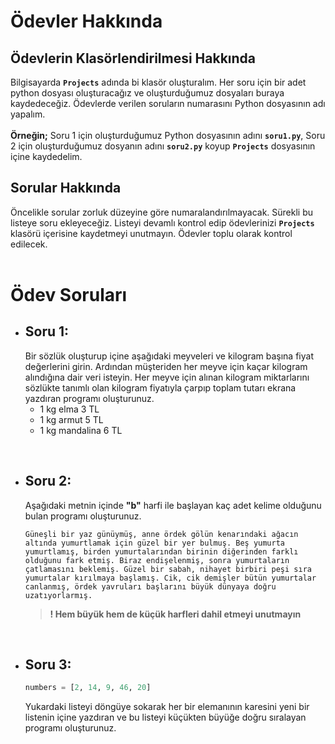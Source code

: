 # Ödevler Hakkında

## Ödevlerin Klasörlendirilmesi Hakkında
Bilgisayarda **`Projects`** adında bi klasör oluşturalım. Her soru için bir adet python dosyası oluşturacağız ve oluşturduğumuz dosyaları buraya kaydedeceğiz. Ödevlerde verilen soruların numarasını Python dosyasının adı yapalım.<br><br>
**Örneğin;** Soru 1 için oluşturduğumuz Python dosyasının adını **`soru1.py`**, Soru 2 için oluşturduğumuz dosyanın adını **`soru2.py`** koyup **`Projects`** dosyasının içine kaydedelim.
<br>
## Sorular Hakkında
Öncelikle sorular zorluk düzeyine göre numaralandırılmayacak. Sürekli bu listeye soru ekleyeceğiz. Listeyi devamlı kontrol edip ödevlerinizi **`Projects`** klasörü içerisine kaydetmeyi unutmayın. Ödevler toplu olarak kontrol edilecek.
<br><br>
# Ödev Soruları

* ## Soru 1:
	Bir sözlük oluşturup içine aşağıdaki meyveleri ve kilogram başına fiyat değerlerini girin. Ardından müşteriden her meyve için kaçar kilogram alındığına dair veri isteyin. 		Her meyve için alınan kilogram miktarlarını sözlükte tanımlı olan kilogram fiyatıyla çarpıp toplam tutarı ekrana yazdıran programı oluşturunuz.
	*	1 kg elma 3 TL
	*	1 kg armut 5 TL
	*	1 kg mandalina 6 TL
<br>

* ## Soru 2:
	Aşağıdaki metnin içinde **"b"** harfi ile başlayan kaç adet kelime olduğunu bulan programı oluşturunuz.

	```
	Güneşli bir yaz günüymüş, anne ördek gölün kenarındaki ağacın altında yumurtlamak için güzel bir yer bulmuş. Beş yumurta yumurtlamış, birden yumurtalarından birinin diğerinden farklı olduğunu fark etmiş. Biraz endişelenmiş, sonra yumurtaların çatlamasını beklemiş. Güzel bir sabah, nihayet birbiri peşi sıra yumurtalar kırılmaya başlamış. Cik, cik demişler bütün yumurtalar canlanmış, ördek yavruları başlarını büyük dünyaya doğru uzatıyorlarmış.
	```
	> **! Hem büyük hem de küçük harfleri dahil etmeyi unutmayın** 

<br>

* ## Soru 3:
	```python
	numbers = [2, 14, 9, 46, 20]
	```
	Yukardaki listeyi döngüye sokarak her bir elemanının karesini yeni bir listenin içine yazdıran ve bu listeyi küçükten büyüğe doğru sıralayan programı oluşturunuz.

